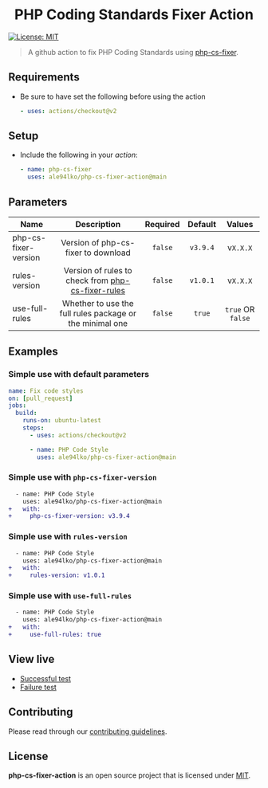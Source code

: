 <h1 align="center">PHP Coding Standards Fixer Action</h1>
<p>
  <a href="https://github.com/ale94lko/php-cs-fixer-action/blob/main/LICENSE" target="_blank">
    <img alt="License: MIT" src="https://img.shields.io/badge/License-MIT-green.svg" />
  </a>
</p>

> A github action to fix PHP Coding Standards using [php-cs-fixer](https://github.com/FriendsOfPHP/PHP-CS-Fixer).

## Requirements

- Be sure to have set the following before using the action
  ```yaml
  - uses: actions/checkout@v2
  ```

## Setup

- Include the following in your _action_:
  ```yaml
  - name: php-cs-fixer
    uses: ale94lko/php-cs-fixer-action@main
  ```

## Parameters

| Name | Description | Required | Default | Values |
|----------|:----------:|:----------:|:----------:|:----------:|
| php-cs-fixer-version | Version of php-cs-fixer to download | `false` | `v3.9.4` | v`X.X.X` |
| rules-version | Version of rules to check from [php-cs-fixer-rules](https://github.com/ale94lko/php-cs-fixer-rules) | `false` | `v1.0.1` | v`X.X.X` |
| use-full-rules | Whether to use the full rules package or the minimal one | `false` | `true` | `true` OR `false` |

## Examples

### Simple use with default parameters
```yaml
name: Fix code styles
on: [pull_request]
jobs:
  build:
    runs-on: ubuntu-latest
    steps:
      - uses: actions/checkout@v2

      - name: PHP Code Style
        uses: ale94lko/php-cs-fixer-action@main
```

### Simple use with `php-cs-fixer-version`
```diff
  - name: PHP Code Style
    uses: ale94lko/php-cs-fixer-action@main
+   with:
+     php-cs-fixer-version: v3.9.4
```

### Simple use with `rules-version`
```diff
  - name: PHP Code Style
    uses: ale94lko/php-cs-fixer-action@main
+   with:
+     rules-version: v1.0.1
```

### Simple use with `use-full-rules`
```diff
  - name: PHP Code Style
    uses: ale94lko/php-cs-fixer-action@main
+   with:
+     use-full-rules: true
```

## View live

- [Successful test](https://github.com/ale94lko/php-cs-fixer-action/runs/7461553837?check_suite_focus=true)
- [Failure test](https://github.com/ale94lko/php-cs-fixer-action/runs/7461551350?check_suite_focus=true)

## Contributing

Please read through our [contributing guidelines](https://github.com/ale94lko/php-cs-fixer-action/blob/main/.github/CONTRIBUTING.md).

## License

**php-cs-fixer-action** is an open source project that is licensed under [MIT](https://opensource.org/licenses/MIT).
